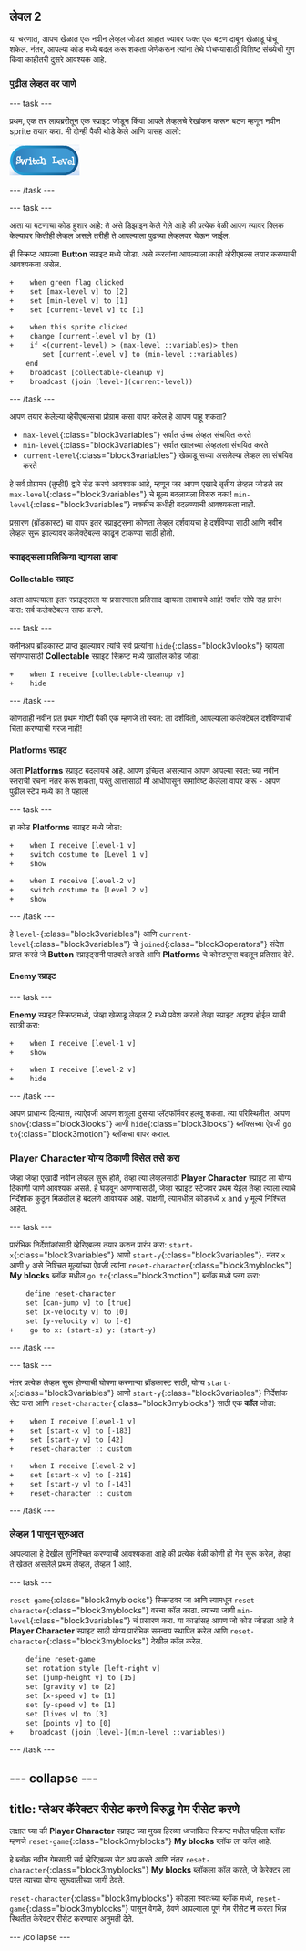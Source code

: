 ## लेवल 2

या चरणात, आपण खेळात एक नवीन लेव्हल जोडत आहात ज्यावर फक्त एक बटण दाबून खेळाडू पोचू शकेल. नंतर, आपल्या कोड मध्ये बदल करू शकता जेणेकरून त्यांना तेथे पोचण्यासाठी विशिष्ट संख्येची गुण किंवा काहीतरी दुसरे आवश्यक आहे.

### पुढील लेव्हल वर जाणे

--- task ---

प्रथम, एक तर लायब्ररीतून एक स्प्राइट जोडून किंवा आपले लेव्हलचे रेखांकन करून बटण म्हणून नवीन sprite तयार करा. मी दोन्ही पैकी थोडे केले आणि यासह आलो:

![लेव्हल स्विच करण्यासाठी button sprite](images/levelButton.png)

--- /task ---

--- task ---

आता या बटणाचा कोड हुशार आहे: ते असे डिझाइन केले गेले आहे की प्रत्येक वेळी आपण त्यावर क्लिक केल्यावर कितीही लेव्हल असले तरीही ते आपल्याला पुढच्या लेव्हलवर घेऊन जाईल.

ही स्क्रिप्ट आपल्या **Button** स्प्राइट मध्ये जोडा. असे करतांना आपल्याला काही व्हेरीएबल्स तयार करण्याची आवश्यकता असेल.

```blocks3
+    when green flag clicked
+    set [max-level v] to [2]
+    set [min-level v] to [1]
+    set [current-level v] to [1]
```

```blocks3
+    when this sprite clicked
+    change [current-level v] by (1)
+    if <(current-level) > (max-level ::variables)> then
        set [current-level v] to (min-level ::variables)
    end
+    broadcast [collectable-cleanup v]
+    broadcast (join [level-](current-level))
```

--- /task ---

आपण तयार केलेल्या व्हेरीएबल्सचा प्रोग्राम कसा वापर करेल हे आपण पाहू शकता?

+ `max-level`{:class="block3variables"} सर्वात उंच्च लेव्हल संचयित करते
+ `min-level`{:class="block3variables"} सर्वात खालच्या लेव्हलला संचयित करते
+ `current-level`{:class="block3variables"} खेळाडू सध्या असलेल्या लेव्हल ला संचयित करते

हे सर्व प्रोग्रामर \(तुम्ही!\) द्वारे सेट करणे आवश्यक आहे, म्हणून जर आपण एखादे तृतीय लेव्हल जोडले तर `max-level`{:class="block3variables"} चे मूल्य बदलायला विसरु नका! `min-level`{:class="block3variables"} नक्कीच कधीही बदलण्याची आवश्यकता नाही.

प्रसारण (ब्रॉडकास्ट) चा वापर इतर स्प्राइट्सना कोणता लेव्हल दर्शवायचा हे दर्शविण्या साठी आणि नवीन लेव्हल सुरू झाल्यावर कलेक्टेबल्स काढून टाकण्या साठी होतो.

### स्प्राइट्सला प्रतिक्रिया द्यायला लावा

#### **Collectable** स्प्राइट

आता आपल्याला इतर स्प्राइट्सला या प्रसारणाला प्रतिसाद द्यायला लावायचे आहे! सर्वात सोपे सह प्रारंभ करा: सर्व कलेक्टेबल्स साफ करणे.

--- task ---

क्लीनअप ब्रॉडकास्ट प्राप्त झाल्यावर त्यांचे सर्व प्रत्यांना `hide`{:class="block3vlooks"} व्हायला सांगण्यासाठी **Collectable** स्प्राइट स्क्रिप्ट मध्ये खालील कोड जोडा:

```blocks3
+    when I receive [collectable-cleanup v]
+    hide
```

--- /task ---

कोणताही नवीन प्रत प्रथम गोष्टीं पैकी एक म्हणजे तो स्वत: ला दर्शवितो, आपल्याला कलेक्टेबल दर्शविण्याची चिंता करण्याची गरज नाही!

#### **Platforms** स्प्राइट

आता **Platforms** स्प्राइट बदलायचे आहे. आपण इच्छित असल्यास आपण आपल्या स्वत: च्या नवीन स्तराची रचना नंतर करू शकता, परंतु आत्तासाठी मी आधीपासून समाविष्ट केलेला वापर करू - आपण पुढील स्टेप मध्ये का ते पहाल!

--- task ---

हा कोड **Platforms** स्प्राइट मध्ये जोडा:

```blocks3
+    when I receive [level-1 v]
+    switch costume to [Level 1 v]
+    show
```

```blocks3
+    when I receive [level-2 v]
+    switch costume to [Level 2 v]
+    show
```

--- /task ---

हे `level-`{:class="block3variables"} आणि `current-level`{:class="block3variables"} चे `joined`{:class="block3operators"} संदेश प्राप्त करते जे **Button** स्प्राइट्सनी पाठवले असते आणि **Platforms** चे कोस्ट्यूम्स बदलून प्रतिसाद देते.

#### **Enemy** स्प्राइट

--- task ---

**Enemy** स्प्राइट स्क्रिप्टमध्ये, जेव्हा खेळाडू लेव्हल 2 मध्ये प्रवेश करतो तेव्हा स्प्राइट अदृश्य होईल याची खात्री करा:

```blocks3
+    when I receive [level-1 v]
+    show
```

```blocks3
+    when I receive [level-2 v]
+    hide
```

--- /task ---

आपण प्राधान्य दिल्यास, त्याऐवजी आपण शत्रूला दुसर्‍या प्लॅटफॉर्मवर हलवू शकता. त्या परिस्थितीत, आपण `show`{:class="block3looks"} आणी `hide`{:class="block3looks"} ब्लॉक्सच्या ऐवजी `go to`{:class="block3motion"} ब्लॉकचा वापर कराल.

### **Player Character** योग्य ठिकाणी दिसेल तसे करा

जेव्हा जेव्हा एखादी नवीन लेव्हल सुरू होते, तेव्हा त्या लेव्हलसाठी **Player Character** स्प्राइट ला योग्य ठिकाणी जाणे आवश्यक असते. हे घडवून आणण्यासाठी, जेव्हा स्प्राइट स्टेजवर प्रथम येईल तेव्हा त्याला त्याचे निर्देशांक कुठून मिळतील हे बदलणे आवश्यक आहे. याक्षणी, त्यामधील कोडमध्ये `x` and `y` मूल्ये निश्चित आहेत.

--- task ---

प्रारंभिक निर्देशांकांसाठी व्हेरिएबल्स तयार करुन प्रारंभ करा: `start-x`{:class="block3variables"} आणी `start-y`{:class="block3variables"}. नंतर `x` आणी `y` असे निश्चित मूल्यांच्या ऐवजी त्यांना `reset-character`{:class="block3myblocks"} **My blocks** ब्लॉक मधील `go to`{:class="block3motion"} ब्लॉक मध्ये प्लग करा:

```blocks3
    define reset-character
    set [can-jump v] to [true]
    set [x-velocity v] to [0]
    set [y-velocity v] to [-0]
+    go to x: (start-x) y: (start-y)
```

--- /task ---

--- task ---

नंतर प्रत्येक लेव्हल सुरू होण्याची घोषणा करणाऱ्या ब्रॉडकास्ट साठी, योग्य `start-x`{:class="block3variables"} आणी `start-y`{:class="block3variables"} निर्देशांक सेट करा आणि `reset-character`{:class="block3myblocks"} साठी एक **कॉल** जोडा:

```blocks3
+    when I receive [level-1 v]
+    set [start-x v] to [-183]
+    set [start-y v] to [42]
+    reset-character :: custom
```

```blocks3
+    when I receive [level-2 v]
+    set [start-x v] to [-218]
+    set [start-y v] to [-143]
+    reset-character :: custom
```

--- /task ---

### लेव्हल 1 पासून सुरुआत

आपल्याला हे देखील सुनिश्चित करण्याची आवश्यकता आहे की प्रत्येक वेळी कोणी ही गेम सुरू करेल, तेव्हा ते खेळत असलेले प्रथम लेव्हल, लेव्हल 1 आहे.

--- task ---

`reset-game`{:class="block3myblocks"} स्क्रिप्टवर जा आणि त्यामधून `reset-character`{:class="block3myblocks"} वरचा कॉल काढा. त्याच्या जागी `min-level`{:class="block3variables"} चं प्रसारण करा. या कार्डासह आपण जो कोड जोडला आहे ते **Player Character** स्प्राइट साठी योग्य प्रारंभिक समन्वय स्थापित करेल आणि `reset-character`{:class="block3myblocks"} देखील कॉल करेल.

```blocks3
    define reset-game
    set rotation style [left-right v]
    set [jump-height v] to [15]
    set [gravity v] to [2]
    set [x-speed v] to [1]
    set [y-speed v] to [1]
    set [lives v] to [3]
    set [points v] to [0]
+    broadcast (join [level-](min-level ::variables))
```

--- /task ---

--- collapse ---
---
title: प्लेअर कॅरेक्टर रीसेट करणे विरुद्ध गेम रीसेट करणे
---

लक्षात घ्या की **Player Character** स्प्राइट च्या मुख्य हिरव्या ध्वजांकित स्क्रिप्ट मधील पहिला ब्लॉक म्हणजे `reset-game`{:class="block3myblocks"} **My blocks** ब्लॉक ला कॉल आहे.

हे ब्लॉक नवीन गेमसाठी सर्व व्हेरिएबल्स सेट अप करते आणि नंतर `reset-character`{:class="block3myblocks"} **My blocks** ब्लॉकला कॉल करते, जे केरेक्टर ला परत त्याच्या योग्य सुरूवातीच्या जागी ठेवते.

`reset-character`{:class="block3myblocks"} कोडला स्वतःच्या ब्लॉक मध्ये, `reset-game`{:class="block3myblocks"} पासून वेगळे, ठेवणे आपल्याला पूर्ण गेम रीसेट **न** करता भिन्न स्थितीत केरेक्टर रीसेट करण्यास अनुमती देते.

--- /collapse ---